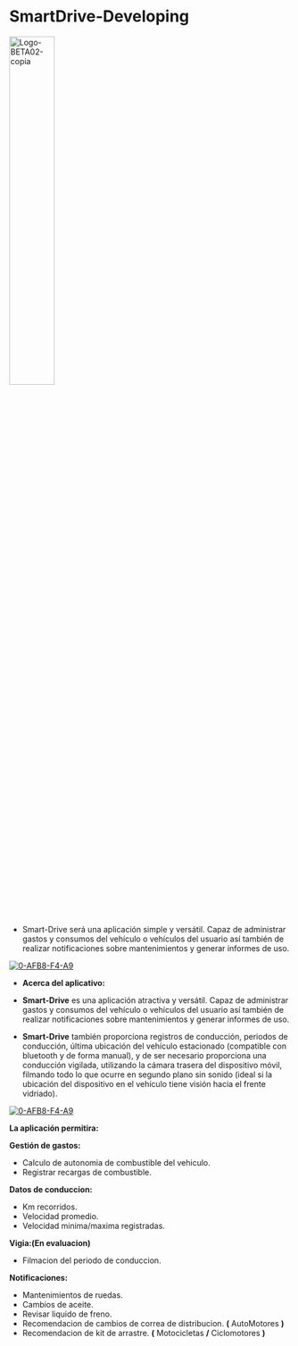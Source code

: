 # SmartDrive-Developing

<a href="https://www.linkedin.com/in/acostasimon"><img src="https://i.ibb.co/xqKfjY1/Logo-BETA02-copia.png" alt="Logo-BETA02-copia" width="40%" height="40%" align="center" border="0"></a><br /><a target='_blank' href='linkedin.com/in/acostasimon'></a><br/>

- Smart-Drive será una aplicación simple y versátil. Capaz de administrar gastos y consumos del vehículo o vehículos del usuario así también de realizar notificaciones sobre mantenimientos y generar informes de uso.

<a href="https://www.linkedin.com/in/acostasimon"><img src="https://i.ibb.co/rFV3Mpv/0-AFB8-F4-A9.png" alt="0-AFB8-F4-A9" border="0"></a>

- **Acerca del aplicativo:**

- **Smart-Drive** es una aplicación atractiva y versátil. Capaz de administrar gastos y consumos del vehículo o vehículos del usuario así también de realizar notificaciones sobre mantenimientos y generar informes de uso.

- **Smart-Drive** también proporciona registros de conducción, periodos de conducción, última ubicación del vehículo estacionado (compatible con bluetooth y de forma manual), y de ser necesario proporciona una conducción vigilada, utilizando la cámara trasera del dispositivo móvil, filmando todo lo que ocurre en segundo plano sin sonido (ideal si la ubicación del dispositivo en el vehículo tiene visión hacia el frente vidriado).

<a href="https://www.linkedin.com/in/acostasimon"><img src="https://i.ibb.co/rFV3Mpv/0-AFB8-F4-A9.png" alt="0-AFB8-F4-A9" border="0"></a>

**La aplicación permitira:**

**Gestión de gastos:**
- Calculo de autonomia de combustible del vehiculo.
- Registrar recargas de combustible.

**Datos de conduccion:**
- Km recorridos.
- Velocidad promedio.
- Velocidad minima/maxima registradas.

**Vigia:(En evaluacion)**
- Filmacion del periodo de conduccion.

**Notificaciones:**
- Mantenimientos de ruedas.
- Cambios de aceite.
- Revisar liquido de freno.
- Recomendacion de cambios de correa de distribucion. **(** AutoMotores **)**
- Recomendacion de kit de arrastre. **(** Motocicletas **/** Ciclomotores **)**
